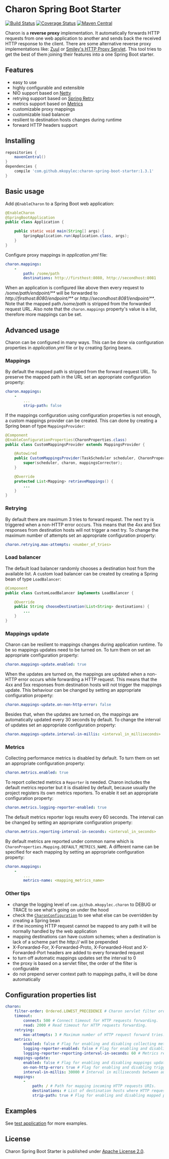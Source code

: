 # Charon Spring Boot Starter
[![Build Status](https://travis-ci.org/mkopylec/charon-spring-boot-starter.svg?branch=master)](https://travis-ci.org/mkopylec/charon-spring-boot-starter)
[![Coverage Status](https://coveralls.io/repos/mkopylec/charon-spring-boot-starter/badge.svg?branch=master&service=github)](https://coveralls.io/github/mkopylec/charon-spring-boot-starter?branch=master)
[![Maven Central](https://maven-badges.herokuapp.com/maven-central/com.github.mkopylec/charon-spring-boot-starter/badge.svg?style=flat)](https://maven-badges.herokuapp.com/maven-central/com.github.mkopylec/charon-spring-boot-starter)

Charon is a **reverse proxy** implementation.
It automatically forwards HTTP requests from one web application to another and sends back the received HTTP response to the client.
There are some alternative reverse proxy implementations like: [Zuul](https://github.com/Netflix/zuul/wiki) or [Smiley's HTTP Proxy Servlet](https://github.com/mitre/HTTP-Proxy-Servlet).
This tool tries to get the best of them joining their features into a one Spring Boot starter.

## Features
- easy to use
- highly configurable and extensible
- NIO support based on [Netty](http://netty.io/)
- retrying support based on [Spring Retry](http://docs.spring.io/spring-batch/reference/html/retry.html)
- metrics support based on [Metrics](http://metrics.dropwizard.io/)
- customizable proxy mappings
- customizable load balancer
- resilient to destination hosts changes during runtime
- forward HTTP headers support

## Installing

```gradle
repositories {
    mavenCentral()
}
dependencies {
    compile 'com.github.mkopylec:charon-spring-boot-starter:1.3.1'
}
```

## Basic usage
Add `@EnableCharon` to a Spring Boot web application:

```java
@EnableCharon
@SpringBootApplication
public class Application {

    public static void main(String[] args) {
        SpringApplication.run(Application.class, args);
    }
}
```

Configure proxy mappings in _application.yml_ file:

```yaml
charon.mappings:
    -
        path: /some/path
        destinations: http://firsthost:8080, http://secondhost:8081
```

When an application is configured like above then every request to _/some/path/endpoint/**_
will be forwarded to _http://firsthost:8080/endpoint/**_ or _http://secondhost:8081/endpoint/**_.
Note that the mapped path _/some/path_ is stripped from the forwarded request URL.
Also note that the `charon.mappings` property's value is a list, therefore more mappings can be set.

## Advanced usage
Charon can be configured in many ways. This can be done via configuration properties in _application.yml_ file or by creating Spring beans.

### Mappings
By default the mapped path is stripped from the forward request URL.
To preserve the mapped path in the URL set an appropriate configuration property:

```yaml
charon.mappings:
    -
        ...
        strip-path: false
```

If the mappings configuration using configuration properties is not enough, a custom mappings provider can be created.
This can done by creating a Spring bean of type `MappingsProvider`:

```java
@Component
@EnableConfigurationProperties(CharonProperties.class)
public class CustomMappingsProvider extends MappingsProvider {

    @Autowired
	public CustomMappingsProvider(TaskScheduler scheduler, CharonProperties charon, MappingsCorrector mappingsCorrector) {
		super(scheduler, charon, mappingsCorrector);
	}

	@Override
	protected List<Mapping> retrieveMappings() {
		...
	}
}
```

### Retrying
By default there are maximum 3 tries to forward request. The next try is triggered when a non-HTTP error occurs.
This means that the 4xx and 5xx responses from destination hosts will not trigger a next try.
To change the maximum number of attempts set an appropriate configuration property:

```yaml
charon.retrying.max-attempts: <number_of_tries>
```

### Load balancer
The default load balancer randomly chooses a destination host from the available list.
A custom load balancer can be created by creating a Spring bean of type `LoadBalancer`:

```java
@Component
public class CustomLoadBalancer implements LoadBalancer {

	@Override
	public String chooseDestination(List<String> destinations) {
		...
	}
}
```

### Mappings update
Charon can be resilient to mappings changes during application runtime.
To be so mappings updates need to be turned on.
To turn them on set an appropriate configuration property:

```yaml
charon.mappings-update.enabled: true
```

When the updates are turned on, the mappings are updated when a non-HTTP error occurs while forwarding a HTTP request.
This means that the 4xx and 5xx responses from destination hosts will not trigger the mappings update.
This behaviour can be changed by setting an appropriate configuration property:

```yaml
charon.mappings-update.on-non-http-error: false
```

Besides that, when the updates are turned on, the mappings are automatically updated every 30 seconds by default.
To change the interval of updates set an appropriate configuration property:

```yaml
charon.mappings-update.interval-in-millis: <interval_in_milliseconds>
```

### Metrics
Collecting performance metrics is disabled by default.
To turn them on set an appropriate configuration property:

```yaml
charon.metrics.enabled: true
```

To report collected metrics a `Reporter` is needed.
Charon includes the default metrics reporter but it is disabled by default, because usually the project registers its own metrics reporters.
To enable it set an appropriate configuration property:

```yaml
charon.metrics.logging-reporter-enabled: true
```

The default metrics reporter logs results every 60 seconds.
The interval can be changed by setting an appropriate configuration property:

```yaml
charon.metrics.reporting-interval-in-seconds: <interval_in_seconds>
```

By default metrics are reported under common name which is `CharonProperties.Mapping.DEFAULT_METRICS_NAME`.
A different name can be specified for each mapping by setting an appropriate configuration property:

```yaml
charon.mappings:
    -
        ...
        metrics-name: <mapping_metrics_name>
```

### Other tips
- change the logging level of `com.github.mkopylec.charon` to DEBUG or TRACE to see what's going on under the hood
- check the [`CharonConfiguration`](https://github.com/mkopylec/charon-spring-boot-starter/blob/master/src/main/java/com/github/mkopylec/charon/configuration/CharonConfiguration.java) to see what else can be overridden by creating a Spring bean
- if the incoming HTTP request cannot be mapped to any path it will be normally handled by the web application
- mapping destinations can have custom schemes; when a destination is lack of a scheme part the _http://_ will be prepended
- X-Forwarded-For, X-Forwarded-Proto, X-Forwarded-Host and X-Forwarded-Port headers are added to every forwarded request
- to turn off automatic mappings updates set the interval to 0
- the proxy is based on a servlet filter, the order of the filter is configurable
- do not prepend server context path to mappings paths, it will be done automatically

## Configuration properties list

```yaml
charon:
    filter-order: Ordered.LOWEST_PRECEDENCE # Charon servlet filter order.
    timeout:
        connect: 500 # Connect timeout for HTTP requests forwarding.
        read: 2000 # Read timeout for HTTP requests forwarding.
    retrying:
        max-attempts: 3 # Maximum number of HTTP request forward tries.
    metrics:
        enabled: false # Flag for enabling and disabling collecting metrics during HTTP requests forwarding.
        logging-reporter-enabled: false # Flag for enabling and disabling reporting metrics via application logger.
        logging-reporter-reporting-interval-in-seconds: 60 # Metrics reporting via logger interval in seconds.
    mappings-update:
        enabled: false # Flag for enabling and disabling mappings updates.
        on-non-http-error: true # Flag for enabling and disabling triggering mappings updates on non-HTTP errors occurred during HTTP requests forwarding.
        interval-in-millis: 30000 # Interval in milliseconds between automatic mappings updates.
    mappings:
        -
            path: / # Path for mapping incoming HTTP requests URIs.
            destinations: # List of destination hosts where HTTP requests will be forwarded.
            strip-path: true # Flag for enabling and disabling mapped path stripping from forwarded request URI.
```

## Examples
See [test application](https://github.com/mkopylec/charon-spring-boot-starter/tree/master/src/test/java/com/github/mkopylec/charon/application) for more examples.

## License
Charon Spring Boot Starter is published under [Apache License 2.0](http://www.apache.org/licenses/LICENSE-2.0).

